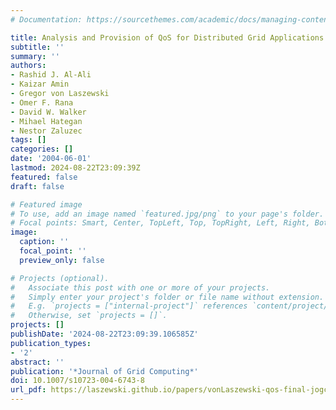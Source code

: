 ```yaml
---
# Documentation: https://sourcethemes.com/academic/docs/managing-content/

title: Analysis and Provision of QoS for Distributed Grid Applications
subtitle: ''
summary: ''
authors:
- Rashid J. Al-Ali
- Kaizar Amin
- Gregor von Laszewski
- Omer F. Rana
- David W. Walker
- Mihael Hategan
- Nestor Zaluzec
tags: []
categories: []
date: '2004-06-01'
lastmod: 2024-08-22T23:09:39Z
featured: false
draft: false

# Featured image
# To use, add an image named `featured.jpg/png` to your page's folder.
# Focal points: Smart, Center, TopLeft, Top, TopRight, Left, Right, BottomLeft, Bottom, BottomRight.
image:
  caption: ''
  focal_point: ''
  preview_only: false

# Projects (optional).
#   Associate this post with one or more of your projects.
#   Simply enter your project's folder or file name without extension.
#   E.g. `projects = ["internal-project"]` references `content/project/deep-learning/index.md`.
#   Otherwise, set `projects = []`.
projects: []
publishDate: '2024-08-22T23:09:39.106585Z'
publication_types:
- '2'
abstract: ''
publication: '*Journal of Grid Computing*'
doi: 10.1007/s10723-004-6743-8
url_pdf: https://laszewski.github.io/papers/vonLaszewski-qos-final-jogc.pdf
---
```

